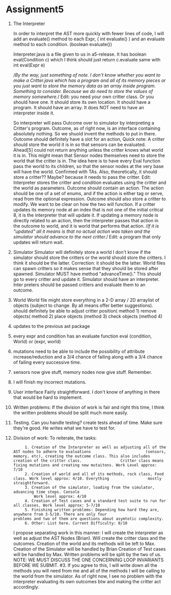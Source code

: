 # Assignment5


1. The Interpreter

    In order to interpret the AST more quickly with fewer lines of code, 
    I will add an evaluate() method to each Expr, ( int evaluate() )
    and an evaluate method to each condition. (boolean evaluate())
    
    Interpreter.java is a file given to us in a5-release. 
    It has boolean eval(Condition c) which I think should just return c.evaluate
    same with int eval(Expr e)
    
    /*By the way, just something of note. I don't know whether you want to make a Critter.java which has a program and all of its memory pieces or you just want to store the memory data as an array inside program. Something to consider. Because we do need to store the values of memory somewhere.*/
    Edit: you need your own critter class. Or you should have one. It should store its own location. It should have a program. It should have an array. It does NOT need to have an interpreter inside it.
    
    So interpreter will pass Outcome over to simulator by interpreting a Critter's program.
    Outcome, as of right now, is an interface containing absolutely nothing.
    So we shuold invent the methods to put in there.
    Outcome should definitely have a slot for an action,
    Quick note: A critter should store the world it is in so that sensors can be evaluated. Ahead[5] could not return
    anything unless the critter knows what world it is in. This might mean that Sensor nodes themselves need to store the world that the critter is in. The idea here is to have every Eval function pass the world to its children, so that the sensor nodes at the very base will have the world. Confirmed with TAs. Also, theoretically, it should store a critter?? Maybe? because it needs to pass the critter. 
    Edit: Interpreter stores the critter and condition evaluates using the critter and the world as parameters. 
    Outcome should contain an action. The action should be one of a set of enums, and if the action is either tag or serve, read from the optional expression. Outcome should also store a critter to modify. We want to be clear on how the two will function. If a critter updates its memory node at an index that is not one of the initial critical 8, it is the interpreter that will update it. If updating a memory node is directly related to an action, then the interpreter passes that action in the outcome to world, and it is world that performs that action. /*If it is "updated" all it means is that no actual action was taken and the simulator should advance to the next critter.*/ Edit: a program that only updates will return wait. 
    

2. Simulator
    Simulator will definitely store a world
    I don't know if the simulator should store the critters or the world should store the critters. I think it should be the latter. Correction: it should be the latter. World files can spawn critters so it makes sense that they should be stored after spawned.
    Simulator MUST have method "advanceTime()." This should go to every critter and update it.
    Simulator should have an interpreter. Inter preters should be passed critters and evaluate them to an outcome. 

3. World
    World file might store everything in a 2-D array / 2D arraylist of objects (subject to change. By all means offer better suggestions). should definitely be able to adjust critter position( method 1) remove objects( method 2) place objects (method 3) check objects (method 4)

4. updates to the previous ast package
  1. every expr and condition has an evaluate function eval (condition, World) or (expr, world)
  2. mutations need to be able to include the possibility of attribute increase/reduction and a 3/4 chance of failing along with a 3/4 chance of failing every successive time.
  3. sensors now give stuff, memory nodes now give stuff. Remember. 
  4. I will finish my incorrect mutations.

5. User interface
    Fairly straightforward. I don't know of anything in there that would be hard to implement.

6. Written problems:
    If the division of work is fair and right this time, I think the written problems should be split much more easily.


6. Testing. 
    Can you handle testing? create tests ahead of time. Make sure they're good. He writes what we have to test for.

7. Division of work:
        To reiterate, the tasks:
            

            1. Creation of the Interpreter as well as adjusting all of the AST nodes to adhere to evaluations                        (sensors, memory, etc), creating the outcome class. This also includes creation of the critter class.                 Critter class means fixing mutations and creating new mutaitons. Work Level approx: 7/10
            2. Creation of world and all of its methods, rock class, Food class. Work level approx: 4/10. Everything                 mostly straightforward.
            3. Creation of the simulator, loading from the simulator, advancing time steps. Console
                Work level approx: 4/10
            4. Creation of Test cases and a standard test suite to run for all classes. Work level approx: 5-7/10
            5. Finishing written problems: Depending how hard they are, anywhere from 3-5/10. There are only four                    problems and two of them are questions about asymtotic complexity.
            6. Other: List here. Current Difficulty: 0/10
    
    I propose separating work in this manner: I will create the interpreter as well as adjust the AST Nodes (Brian). Will create the critter class and the outcomes.
    Creation of the world and its methods will be left to Max.
    Creation of the Simulator will be handled by Brian
    Creation of Test cases will be handled by Max.
    Written problems will be split by the two of us. NOTE: WE MUST DISCUSS THE ONE CONCERNING LOOP INVARIANTS BEFORE WE SUBMIT. #3.
    If you agree to this, I will write down all the methods you will need from me and all of the methods I will be calling to the world from the simulator. 
    As of right now, I see no problem with the interpreter evaluating its own outcomes btw and making the critter act accordingly.
